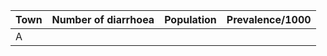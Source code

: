 | Town | Number of diarrhoea | Population | Prevalence/1000 |
|------|---------------------|------------|-----------------|
| A       
